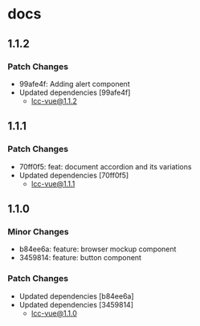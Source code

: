 # docs

## 1.1.2

### Patch Changes

- 99afe4f: Adding alert component
- Updated dependencies [99afe4f]
  - lcc-vue@1.1.2

## 1.1.1

### Patch Changes

- 70ff0f5: feat: document accordion and its variations
- Updated dependencies [70ff0f5]
  - lcc-vue@1.1.1

## 1.1.0

### Minor Changes

- b84ee6a: feature: browser mockup component
- 3459814: feature: button component

### Patch Changes

- Updated dependencies [b84ee6a]
- Updated dependencies [3459814]
  - lcc-vue@1.1.0
